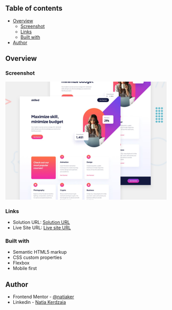 ## Table of contents

- [Overview](#overview)
  - [Screenshot](#screenshot)
  - [Links](#links)
  - [Built with](#built-with)
- [Author](#author)

## Overview

### Screenshot

![](preview.jpg)

### Links

- Solution URL: [Solution URL](https://github.com/natiaker/skilled-e-learning-landing-page.git)
- Live Site URL: [Live site URL](https://natiaker.github.io/skilled-e-learning-landing-page/starter-code/pages/main/)

### Built with

- Semantic HTML5 markup
- CSS custom properties
- Flexbox
- Mobile first

## Author

- Frontend Mentor - [@natiaker](https://www.frontendmentor.io/profile/natiaker)
- Linkedin - [Natia Kerdzaia](linkedin.com/in/natiaker/)

